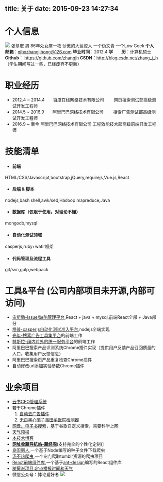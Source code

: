 title: 关于
date: 2015-09-23 14:27:34
---
# 个人信息
![](/images/default_avatar.jpg)
张基宏 男 86年处女座一枚 骄傲的大蓝鲸人
一个伪文青 一个Low Geek
**个人邮箱**：<a href="mailto:njhxzhangjihong@126.com" target="_self">njhxzhangjihong@126.com</a>
**毕业时间**：2012.4
**学　　历**：计算机硕士
**Github**： https://github.com/zhangjh
**CSDN**：http://blog.csdn.net/zhang_j_h （学生期间写过一些，已经废弃不更新）

# 职业经历
- 2012.4 ~ 2014.4　　百度在线网络技术有限公司 　　网页搜索测试部高级测试开发工程师
- 2014.5 ~ 2016.9　　阿里巴巴网络技术有限公司 　　搜索广告测试部高级测试开发工程师
- 2016.9 ~ 至今      阿里巴巴网络技术有限公司     工程效能技术部高级前端开发工程师

# 技能清单
- #### 前端
HTML/CSS/Javascript,bootstrap,jQuery,requirejs,Vue.js,React

- #### 后端 & 脚本
nodejs,bash shell,awk/sed,Hadoop mapreduce,Java

- #### 数据库（仅限于使用，对理论不懂）
mongodb,mysql

- #### 自动化测试领域
casperjs,ruby+watir框架

- #### 代码管理及流程工具
git/svn,gulp,webpack

# 工具&平台 (公司内部项目未开源,内部可访问)
- [宙斯盾-Issue/缺陷管理平台](http://defect.alibaba-inc.com),React + java + mysql,前端React全部 + Java部分
- [塔普-casperjs自动化测试准入平台](http://tab.alibaba.net),nodejs全端实现
- [光年-搜索广告工具集平台](http://guang.alibaba.net/index.htm)的前端工作
- [特斯拉-组内对外的统一服务平台](http://tesla.alibaba.net)的前端工作
- 阿里巴巴搜索产品评测系统Chrome插件实现（提供用户反馈产品召回质量的入口，收集用户反馈信息）
- 阿里巴巴搜索页产品重复检查Chrome插件
- 自动修改url添加实验参数Chrome插件

# 业余项目
- [云书CEO管理系统](http://ceo.qess.me/cloudBook/index.html)
- 若干Chrome插件
    1. [自动去广告插件](https://github.com/zhangjh/chromeExt/tree/master/%E5%8E%BB%E5%B9%BF%E5%91%8A)
	2. [无良黑心骗子莆田系医院检测器](https://github.com/zhangjh/chromeExt/tree/master/%E8%8E%86%E7%94%B0%E7%B3%BB%E5%8C%BB%E9%99%A2%E6%A3%80%E6%B5%8B%E5%99%A8)
- [网盘、电子书搜索](/search)，基于谷歌自定义搜索，需要科学上网
- [天气预报](/local-weather/index.html)
- [本技术博客](/)
- [**网址收藏导航站-藏经阁**](http://favlink.cn)(支持完全的个性化定制)]
- [岛国丽人](https://github.com/zhangjh/islandBeauty),一个基于Node编写的种子文件下载爬虫
- [汤不热爬虫](https://github.com/zhangjh/node_tumblr_spider),一个专门爬取tumblr资源的爬虫项目
- [React前端组件库](https://github.com/zhangjh/FE_Components),一个基于[ant-design](http://ant.design)编写的React组件库
- [树莓派项目:定点播报时间和天气](https://github.com/zhangjh/raspberry_autoPlay)
- 微信公众号：悖论爱好者
![](http://ww3.sinaimg.cn/mw690/62d95157gw1f3x0w08t3qj20760763yz.jpg)
